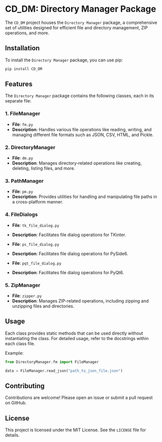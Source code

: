 # CD_DM: Directory Manager Package

The `CD_DM` project houses the `Directory Manager` package, a comprehensive set of utilities designed for efficient file and directory management, ZIP operations, and more.

## Installation

To install the `Directory Manager` package, you can use pip:

```bash
pip install CD_DM
```

## Features

The `Directory Manager` package contains the following classes, each in its separate file:

### 1. FileManager

- **File**: `fm.py`
- **Description**: Handles various file operations like reading, writing, and managing different file formats such as JSON, CSV, HTML, and Pickle.

### 2. DirectoryManager

- **File**: `dm.py`
- **Description**: Manages directory-related operations like creating, deleting, listing files, and more.

### 3. PathManager

- **File**: `pm.py`
- **Description**: Provides utilities for handling and manipulating file paths in a cross-platform manner.

### 4. FileDialogs

- **File**: `tk_file_dialog.py`
- **Description**: Facilitates file dialog operations for TKinter.


- **File**: `ps_file_dialog.py`
- **Description**: Facilitates file dialog operations for PySide6.


- **File**: `pqt_file_dialog.py`
- **Description**: Facilitates file dialog operations for PyQt6.


### 5. ZipManager

- **File**: `zipper.py`
- **Description**: Manages ZIP-related operations, including zipping and unzipping files and directories.

## Usage

Each class provides static methods that can be used directly without instantiating the class. For detailed usage, refer to the docstrings within each class file.

Example:

```python
from DirectoryManager.fm import FileManager

data = FileManager.read_json("path_to_json_file.json")
```

## Contributing

Contributions are welcome! Please open an issue or submit a pull request on GitHub.

## License

This project is licensed under the MIT License. See the `LICENSE` file for details.

